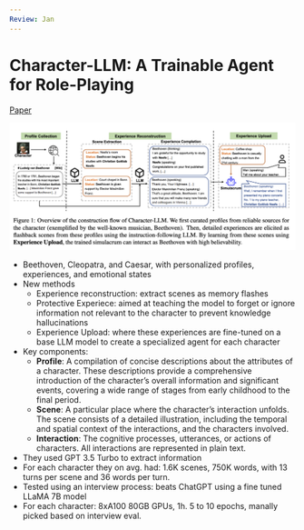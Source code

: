 ```yaml
---
Review: Jan
---
```


# Character-LLM: A Trainable Agent for Role-Playing

[Paper](/review/pdfs/Character%20LLM.pdf)

![alt text](images/image-1.png)

- Beethoven, Cleopatra, and Caesar, with personalized profiles, experiences, and emotional states
- New methods
  - Experience reconstruction: extract scenes as memory flashes
  - Protective Experiece: aimed at teaching the model to forget or ignore information not relevant to the character to prevent knowledge hallucinations
  - Experience Upload: where these experiences are fine-tuned on a base LLM model to create a specialized agent for each character
- Key components:
  - **Profile**: A compilation of concise descriptions about the attributes of a character. These descriptions provide a comprehensive introduction of the character’s overall information and significant events, covering a wide range of stages from early childhood to the final period.
  - **Scene**: A particular place where the character’s interaction unfolds. The scene consists of a detailed illustration, including the temporal and spatial context of the interactions, and the characters involved.
  - **Interaction**: The cognitive processes, utterances, or actions of characters. All interactions are represented in plain text.
- They used GPT 3.5 Turbo to extract information
- For each character they on avg. had: 1.6K scenes, 750K words, with 13 turns per scene and 36 words per turn.
- Tested using an interview process: beats ChatGPT using a fine tuned LLaMA 7B model
- For each character: 8xA100 80GB GPUs, 1h. 5 to 10 epochs, manally picked based on interview eval.
